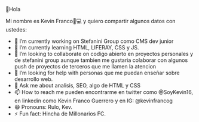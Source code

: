 👋Hola 

Mi nombre es Kevin Franco👨💻 y quiero compartir algunos datos con ustedes:

- 🔭 I’m currently working on  Stefanini Group como CMS  dev  junior
- 🌱 I’m currently learning  HTML, LIFERAY, CSS y JS.
- 👯 I’m looking to collaborate on  codigo abierto en proyectos personales y de stefanini group aunque tambien me gustaria colaborar con algunos push de proyectos de terceros que me llamen la atencion
- 🤔 I’m looking for help with  personas que me puedan enseñar  sobre desarrollo web.
- 💬 Ask me about  analisis, SEO,  algo de HTML y CSS
- 📫 How to reach me  pueden encontrarme en twitter como @SoyKevin16, en linkedin como Kevin Franco Guerrero y en IG: @kevinfrancog
- 😄 Pronouns: Rulo, Kev.
- ⚡ Fun fact:  Hincha de Millonarios FC.

